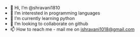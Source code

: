 - 👋 Hi, I’m @shravani1810
- 👀 I’m interested in programming languages
- 🌱 I’m currently learning python
- 💞️ I’m looking to collaborate on github
- 📫 How to reach me - mail me on jshravani1018@gmail.com

<!---
shravani1810/shravani1810 is a ✨ special ✨ repository because its `README.md` (this file) appears on your GitHub profile.
You can click the Preview link to take a look at your changes.
--->
